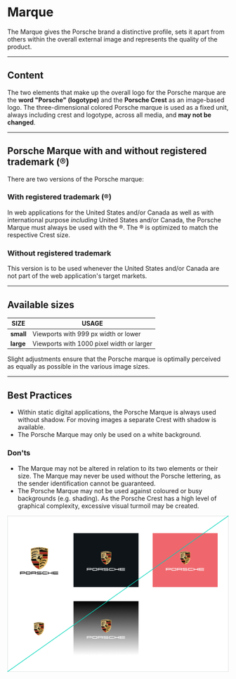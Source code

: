 # Marque

The Marque gives the Porsche brand a distinctive profile, sets it apart from others within the overall external image and represents the quality of the product. 

---

## Content

The two elements that make up the overall logo for the Porsche marque are the **word "Porsche" (logotype)** and the **Porsche Crest** as an image-based logo. The three-dimensional colored Porsche marque is used as a fixed unit, always including crest and logotype, across all media, and **may not be changed**. 

---

## Porsche Marque with and without registered trademark (®)

There are two versions of the Porsche marque:

### With registered trademark (®)

In web applications for the United States and/or Canada as well as with international purpose *including* United States and/or Canada, the Porsche Marque must always be used with the ®. The ® is optimized to match the respective Crest size.

<p-marque></p-marque>

### Without registered trademark

This version is to be used whenever the United States and/or Canada are not part of the web application's target markets.

<p-marque trademark="false"></p-marque>

---

## Available sizes

| SIZE | USAGE |
|------|--------|
| **small** | Viewports with 999 px width or lower |
| **large** | Viewports with 1000 pixel width or larger |

Slight adjustments ensure that the Porsche marque is optimally perceived as equally as possible in the various image sizes.

---

## Best Practices

- Within static digital applications, the Porsche Marque is always used without shadow. For moving images a separate Crest with shadow is available.
- The Porsche Marque may only be used on a white background.

### Don'ts

- The Marque may not be altered in relation to its two elements or their size. The Marque may never be used without the Porsche lettering, as the sender identification cannot be guaranteed.
- The Porsche Marque may not be used against coloured or busy backgrounds (e.g. shading). As the Porsche Crest has a high level of graphical complexity, excessive visual turmoil may be created.

![Example for Porsche Marque](./assets/porsche-marque-donts-01.png)

